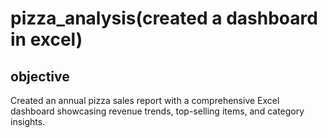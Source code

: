 # pizza_analysis(created a dashboard in excel)
## objective
Created an annual pizza sales report with a comprehensive Excel dashboard showcasing revenue trends, top-selling items, and category insights.

